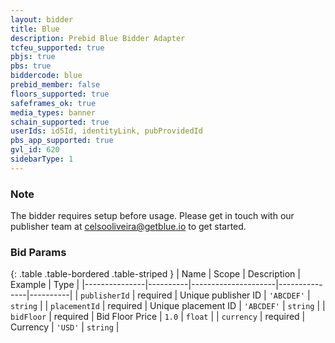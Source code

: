 ```yaml
---
layout: bidder
title: Blue
description: Prebid Blue Bidder Adapter
tcfeu_supported: true
pbjs: true
pbs: true
biddercode: blue
prebid_member: false
floors_supported: true
safeframes_ok: true
media_types: banner
schain_supported: true
userIds: id5Id, identityLink, pubProvidedId
pbs_app_supported: true
gvl_id: 620
sidebarType: 1
---
```


### Note

The bidder requires setup before usage. Please get in touch with our publisher team at <celsooliveira@getblue.io> to get started.

### Bid Params

{: .table .table-bordered .table-striped }
| Name | Scope | Description | Example | Type |
|---------------|----------|---------------------|---------------|----------|
| `publisherId` | required | Unique publisher ID | `'ABCDEF'` | `string` |
| `placementId` | required | Unique placement ID | `'ABCDEF'` | `string` |
| `bidFloor` | required | Bid Floor Price | `1.0` | `float` |
| `currency` | required | Currency | `'USD'` | `string` |
